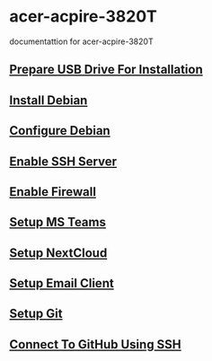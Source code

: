# acer-acpire-3820T
documentattion for acer-acpire-3820T

## [Prepare USB Drive For Installation](doc/prepare-usb-drive.md)
## [Install Debian](doc/install-debian.md)
## [Configure Debian](doc/configure-debian.md)
## [Enable SSH Server](doc/enable-ssh-server.md)
## [Enable Firewall](doc/enable-firewall.md)
## [Setup MS Teams](doc/setup-ms-teams.md)
## [Setup NextCloud](doc/setup-nextcloud.md)
## [Setup Email Client](doc/setup-email-client.md)
## [Setup Git](doc/setup-git.md)
## [Connect To GitHub Using SSH](doc/connect-github-ssh.md)
